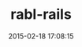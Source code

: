 ---
layout: post
title:  "rabl-rails"
repo:   "ccocchi/rabl-rails"
date:   2015-02-18 17:08:15
gemurl: https://github.com/ccocchi/rabl-rails
---